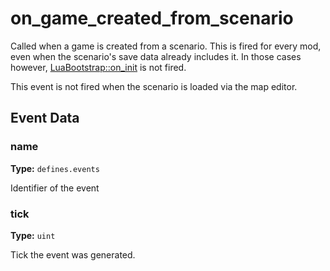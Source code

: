 # on_game_created_from_scenario

Called when a game is created from a scenario. This is fired for every mod, even when the scenario's save data already includes it. In those cases however, [LuaBootstrap::on_init](runtime:LuaBootstrap::on_init) is not fired.

This event is not fired when the scenario is loaded via the map editor.

## Event Data

### name

**Type:** `defines.events`

Identifier of the event

### tick

**Type:** `uint`

Tick the event was generated.

